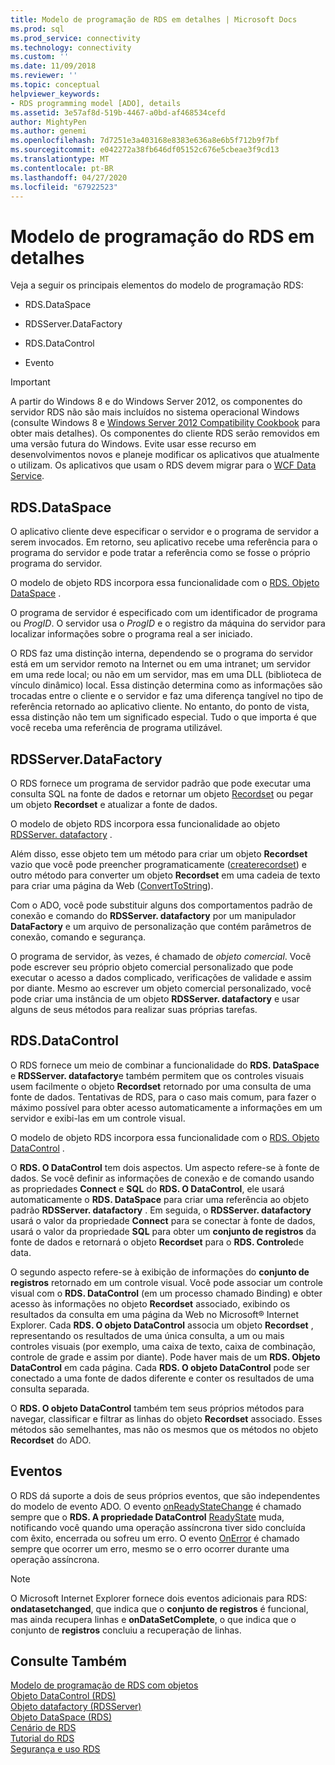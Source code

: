 ```yaml
---
title: Modelo de programação de RDS em detalhes | Microsoft Docs
ms.prod: sql
ms.prod_service: connectivity
ms.technology: connectivity
ms.custom: ''
ms.date: 11/09/2018
ms.reviewer: ''
ms.topic: conceptual
helpviewer_keywords:
- RDS programming model [ADO], details
ms.assetid: 3e57af8d-519b-4467-a0bd-af468534cefd
author: MightyPen
ms.author: genemi
ms.openlocfilehash: 7d7251e3a403168e8383e636a8e6b5f712b9f7bf
ms.sourcegitcommit: e042272a38fb646df05152c676e5cbeae3f9cd13
ms.translationtype: MT
ms.contentlocale: pt-BR
ms.lasthandoff: 04/27/2020
ms.locfileid: "67922523"
---
```

# <a name="rds-programming-model-in-detail"></a>Modelo de programação do RDS em detalhes
Veja a seguir os principais elementos do modelo de programação RDS:  
  
-   RDS.DataSpace  
  
-   RDSServer.DataFactory  
  
-   RDS.DataControl  
  
-   Evento  
  
> [!IMPORTANT]
>  A partir do Windows 8 e do Windows Server 2012, os componentes do servidor RDS não são mais incluídos no sistema operacional Windows (consulte Windows 8 e [Windows Server 2012 Compatibility Cookbook](https://www.microsoft.com/download/details.aspx?id=27416) para obter mais detalhes). Os componentes do cliente RDS serão removidos em uma versão futura do Windows. Evite usar esse recurso em desenvolvimentos novos e planeje modificar os aplicativos que atualmente o utilizam. Os aplicativos que usam o RDS devem migrar para o [WCF Data Service](https://go.microsoft.com/fwlink/?LinkId=199565).  
  
## <a name="rdsdataspace"></a>RDS.DataSpace  
 O aplicativo cliente deve especificar o servidor e o programa de servidor a serem invocados. Em retorno, seu aplicativo recebe uma referência para o programa do servidor e pode tratar a referência como se fosse o próprio programa do servidor.  
  
 O modelo de objeto RDS incorpora essa funcionalidade com o [RDS. Objeto DataSpace](../../../ado/reference/rds-api/dataspace-object-rds.md) .  
  
 O programa de servidor é especificado com um identificador de programa ou *ProgID*. O servidor usa o *ProgID* e o registro da máquina do servidor para localizar informações sobre o programa real a ser iniciado.  
  
 O RDS faz uma distinção interna, dependendo se o programa do servidor está em um servidor remoto na Internet ou em uma intranet; um servidor em uma rede local; ou não em um servidor, mas em uma DLL (biblioteca de vínculo dinâmico) local. Essa distinção determina como as informações são trocadas entre o cliente e o servidor e faz uma diferença tangível no tipo de referência retornado ao aplicativo cliente. No entanto, do ponto de vista, essa distinção não tem um significado especial. Tudo o que importa é que você receba uma referência de programa utilizável.  
  
## <a name="rdsserverdatafactory"></a>RDSServer.DataFactory  
 O RDS fornece um programa de servidor padrão que pode executar uma consulta SQL na fonte de dados e retornar um objeto [Recordset](../../../ado/reference/ado-api/recordset-object-ado.md) ou pegar um objeto **Recordset** e atualizar a fonte de dados.  
  
 O modelo de objeto RDS incorpora essa funcionalidade ao objeto [RDSServer. datafactory](../../../ado/reference/rds-api/datafactory-object-rdsserver.md) .  
  
 Além disso, esse objeto tem um método para criar um objeto **Recordset** vazio que você pode preencher programaticamente ([createrecordset](../../../ado/reference/rds-api/createrecordset-method-rds.md)) e outro método para converter um objeto **Recordset** em uma cadeia de texto para criar uma página da Web ([ConvertToString](../../../ado/reference/rds-api/converttostring-method-rds.md)).  
  
 Com o ADO, você pode substituir alguns dos comportamentos padrão de conexão e comando do **RDSServer. datafactory** por um manipulador **DataFactory** e um arquivo de personalização que contém parâmetros de conexão, comando e segurança.  
  
 O programa de servidor, às vezes, é chamado de *objeto comercial*. Você pode escrever seu próprio objeto comercial personalizado que pode executar o acesso a dados complicado, verificações de validade e assim por diante. Mesmo ao escrever um objeto comercial personalizado, você pode criar uma instância de um objeto **RDSServer. datafactory** e usar alguns de seus métodos para realizar suas próprias tarefas.  
  
## <a name="rdsdatacontrol"></a>RDS.DataControl  
 O RDS fornece um meio de combinar a funcionalidade do **RDS. DataSpace** e **RDSServer. datafactory**e também permitem que os controles visuais usem facilmente o objeto **Recordset** retornado por uma consulta de uma fonte de dados. Tentativas de RDS, para o caso mais comum, para fazer o máximo possível para obter acesso automaticamente a informações em um servidor e exibi-las em um controle visual.  
  
 O modelo de objeto RDS incorpora essa funcionalidade com o [RDS. Objeto DataControl](../../../ado/reference/rds-api/datacontrol-object-rds.md) .  
  
 O **RDS. O DataControl** tem dois aspectos. Um aspecto refere-se à fonte de dados. Se você definir as informações de conexão e de comando usando as propriedades **Connect** e **SQL** do **RDS. O DataControl**, ele usará automaticamente o **RDS. DataSpace** para criar uma referência ao objeto padrão **RDSServer. datafactory** . Em seguida, o **RDSServer. datafactory** usará o valor da propriedade **Connect** para se conectar à fonte de dados, usará o valor da propriedade **SQL** para obter um **conjunto de registros** da fonte de dados e retornará o objeto **Recordset** para o **RDS. Controle**de data.  
  
 O segundo aspecto refere-se à exibição de informações do **conjunto de registros** retornado em um controle visual. Você pode associar um controle visual com o **RDS. DataControl** (em um processo chamado Binding) e obter acesso às informações no objeto **Recordset** associado, exibindo os resultados da consulta em uma página da Web no Microsoft® Internet Explorer. Cada **RDS. O objeto DataControl** associa um objeto **Recordset** , representando os resultados de uma única consulta, a um ou mais controles visuais (por exemplo, uma caixa de texto, caixa de combinação, controle de grade e assim por diante). Pode haver mais de um **RDS. Objeto DataControl** em cada página. Cada **RDS. O objeto DataControl** pode ser conectado a uma fonte de dados diferente e conter os resultados de uma consulta separada.  
  
 O **RDS. O objeto DataControl** também tem seus próprios métodos para navegar, classificar e filtrar as linhas do objeto **Recordset** associado. Esses métodos são semelhantes, mas não os mesmos que os métodos no objeto **Recordset** do ADO.  
  
## <a name="events"></a>Eventos  
 O RDS dá suporte a dois de seus próprios eventos, que são independentes do modelo de evento ADO. O evento [onReadyStateChange](../../../ado/reference/rds-api/onreadystatechange-event-rds.md) é chamado sempre que o **RDS. A propriedade DataControl** [ReadyState](../../../ado/reference/rds-api/readystate-property-rds.md) muda, notificando você quando uma operação assíncrona tiver sido concluída com êxito, encerrada ou sofreu um erro. O evento [OnError](../../../ado/reference/rds-api/onerror-event-rds.md) é chamado sempre que ocorrer um erro, mesmo se o erro ocorrer durante uma operação assíncrona.  
  
> [!NOTE]
>  O Microsoft Internet Explorer fornece dois eventos adicionais para RDS: **ondatasetchanged**, que indica que o **conjunto de registros** é funcional, mas ainda recupera linhas e **onDataSetComplete**, o que indica que o conjunto de **registros** concluiu a recuperação de linhas.  
  
## <a name="see-also"></a>Consulte Também  
 [Modelo de programação de RDS com objetos](../../../ado/guide/remote-data-service/rds-programming-model-with-objects.md)   
 [Objeto DataControl (RDS)](../../../ado/reference/rds-api/datacontrol-object-rds.md)   
 [Objeto datafactory (RDSServer)](../../../ado/reference/rds-api/datafactory-object-rdsserver.md)   
 [Objeto DataSpace (RDS)](../../../ado/reference/rds-api/dataspace-object-rds.md)   
 [Cenário de RDS](../../../ado/guide/remote-data-service/rds-scenario.md)   
 [Tutorial do RDS](../../../ado/guide/remote-data-service/rds-tutorial.md)   
 [Segurança e uso RDS](../../../ado/guide/remote-data-service/rds-usage-and-security.md)



